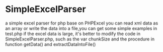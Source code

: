 # SimpleExcelParser
a simple excel parser for php base on PHPExcel
you can read xml data as an array or write the data into a file,you can get some simple examples in test.php
if the excel data is large, it's better to modify the code in SimpleExcelParser.php, such as the var chunkSize and the procedure in function getData() and extractDataIntoFile()
